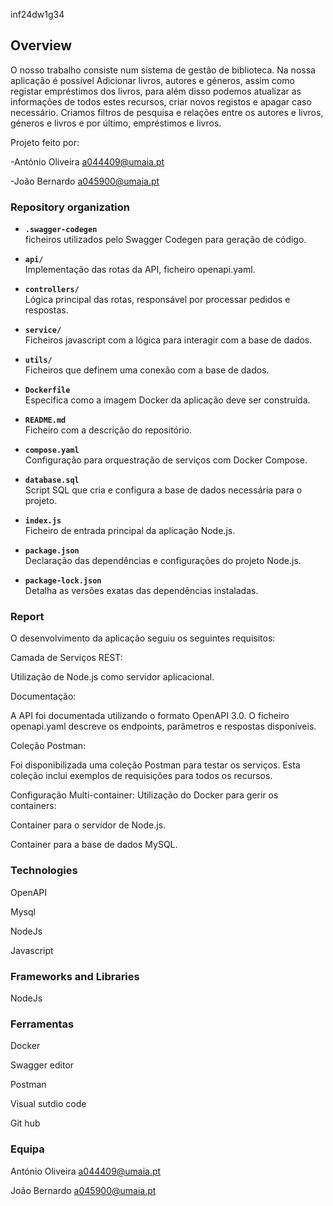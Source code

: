 inf24dw1g34

## Overview
O nosso trabalho consiste num sistema de gestão de biblioteca. Na nossa aplicação é possível Adicionar livros, autores e géneros, assim como registar empréstimos dos livros, para além disso podemos atualizar as informações de todos estes recursos, criar novos registos e apagar caso necessário. Criamos filtros de pesquisa e relações entre os autores e livros, géneros e livros e por último, empréstimos e livros.

Projeto feito por:

-António Oliveira a044409@umaia.pt

-João Bernardo a045900@umaia.pt


### Repository organization
- **`.swagger-codegen`**  
  ficheiros utilizados pelo Swagger Codegen para geração de código.
 
- **`api/`**  
  Implementação das rotas da API, ficheiro openapi.yaml.
 
- **`controllers/`**  
  Lógica principal das rotas, responsável por processar pedidos e respostas.
 
- **`service/`**  
  Ficheiros javascript com a lógica para interagir com a base de dados.
 
- **`utils/`**  
  Ficheiros que definem uma conexão com a base de dados.
 
- **`Dockerfile`**  
  Especifica como a imagem Docker da aplicação deve ser construída.
 
- **`README.md`**  
  Ficheiro com a descrição do repositório.
 
- **`compose.yaml`**  
  Configuração para orquestração de serviços com Docker Compose.
 
- **`database.sql`**  
  Script SQL que cria e configura a base de dados necessária para o projeto.
 
- **`index.js`**  
  Ficheiro de entrada principal da aplicação Node.js.
 
- **`package.json`**  
  Declaração das dependências e configurações do projeto Node.js.
 
- **`package-lock.json`**  
  Detalha as versões exatas das dependências instaladas.

### Report

O desenvolvimento da aplicação seguiu os seguintes requisitos:

Camada de Serviços REST:

Utilização de Node.js como servidor aplicacional.

Documentação:

A API foi documentada utilizando o formato OpenAPI 3.0.
O ficheiro openapi.yaml descreve os endpoints, parâmetros e respostas disponíveis.

Coleção Postman:

Foi disponibilizada uma coleção Postman para testar os serviços. Esta coleção inclui exemplos de requisições para todos os recursos.

Configuração Multi-container:
Utilização do Docker para gerir os containers:

Container para o servidor de Node.js.

Container para a base de dados MySQL.

### Technologies

OpenAPI

Mysql

NodeJs

Javascript

### Frameworks and Libraries

NodeJs

### Ferramentas
Docker

Swagger editor

Postman

Visual sutdio code

Git hub

### Equipa

António Oliveira a044409@umaia.pt

João Bernardo a045900@umaia.pt



